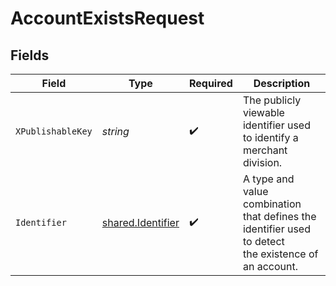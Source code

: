 # AccountExistsRequest


## Fields

| Field                                                                                                 | Type                                                                                                  | Required                                                                                              | Description                                                                                           |
| ----------------------------------------------------------------------------------------------------- | ----------------------------------------------------------------------------------------------------- | ----------------------------------------------------------------------------------------------------- | ----------------------------------------------------------------------------------------------------- |
| `XPublishableKey`                                                                                     | *string*                                                                                              | :heavy_check_mark:                                                                                    | The publicly viewable identifier used to identify a merchant division.                                |
| `Identifier`                                                                                          | [shared.Identifier](../../../pkg/models/shared/identifier.md)                                         | :heavy_check_mark:                                                                                    | A type and value combination that defines the identifier used to detect<br/>the existence of an account.<br/> |